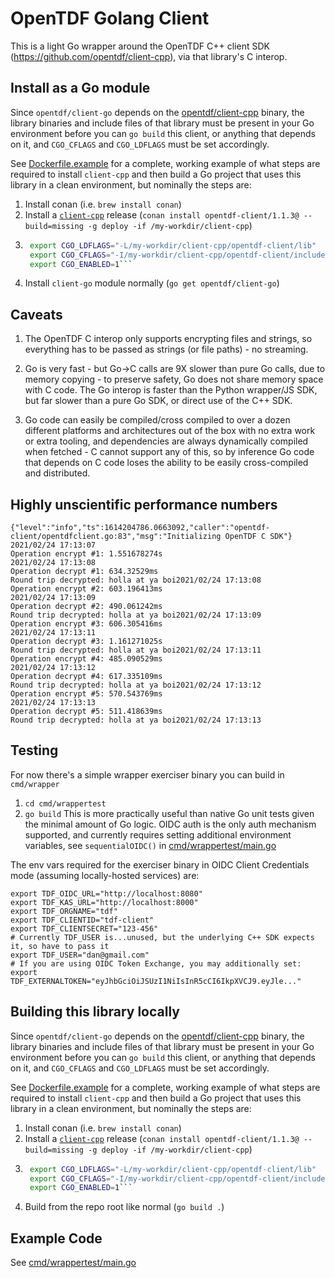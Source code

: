 # OpenTDF Golang Client

This is a light Go wrapper around the OpenTDF C++ client SDK (https://github.com/opentdf/client-cpp), via that library's C interop.

## Install as a Go module

Since `opentdf/client-go` depends on the [opentdf/client-cpp](https://github.com/opentdf/client-cpp) binary, the library binaries and include files of that library
must be present in your Go environment before you can `go build` this client, or anything that depends on it, and `CGO_CFLAGS` and `CGO_LDFLAGS` must be set accordingly.

See [Dockerfile.example](./Dockerfile.example) for a complete, working example of what steps are required to install `client-cpp` and then build a Go project that uses this library in a clean environment,
but nominally the steps are: 
1. Install conan (i.e. `brew install conan`)
1. Install a [`client-cpp`](https://github.com/opentdf/client-cpp) release (`conan install opentdf-client/1.1.3@ --build=missing -g deploy -if /my-workdir/client-cpp`)
1. ```sh
    export CGO_LDFLAGS="-L/my-workdir/client-cpp/opentdf-client/lib"
    export CGO_CFLAGS="-I/my-workdir/client-cpp/opentdf-client/include"
    export CGO_ENABLED=1```
1. Install `client-go` module normally (`go get opentdf/client-go`)

## Caveats

1. The OpenTDF C interop only supports encrypting files and strings, so everything has to be passed as strings (or file paths) - no streaming.

1. Go is very fast - but Go->C calls are 9X slower than pure Go calls, due to memory copying - to preserve safety, Go does not share memory space with C code. The Go interop is faster than the Python wrapper/JS SDK, but far slower than a pure Go SDK, or direct use of the C++ SDK.

1. Go code can easily be compiled/cross compiled to over a dozen different platforms and architectures out of the box with no extra work or extra tooling, and dependencies are always dynamically compiled when fetched - C cannot support any of this, so by inference Go code that depends on C code loses the ability to be easily cross-compiled and distributed.

## Highly unscientific performance numbers

    {"level":"info","ts":1614204786.0663092,"caller":"opentdf-client/opentdfclient.go:83","msg":"Initializing OpenTDF C SDK"}
    2021/02/24 17:13:07
    Operation encrypt #1: 1.551678274s
    2021/02/24 17:13:08
    Operation decrypt #1: 634.32529ms
    Round trip decrypted: holla at ya boi2021/02/24 17:13:08
    Operation encrypt #2: 603.196413ms
    2021/02/24 17:13:09
    Operation decrypt #2: 490.061242ms
    Round trip decrypted: holla at ya boi2021/02/24 17:13:09
    Operation encrypt #3: 606.305416ms
    2021/02/24 17:13:11
    Operation decrypt #3: 1.161271025s
    Round trip decrypted: holla at ya boi2021/02/24 17:13:11
    Operation encrypt #4: 485.090529ms
    2021/02/24 17:13:12
    Operation decrypt #4: 617.335109ms
    Round trip decrypted: holla at ya boi2021/02/24 17:13:12
    Operation encrypt #5: 570.543769ms
    2021/02/24 17:13:13
    Operation decrypt #5: 511.418639ms
    Round trip decrypted: holla at ya boi2021/02/24 17:13:13
  
## Testing

For now there's a simple wrapper exerciser binary you can build in `cmd/wrapper`

1. `cd cmd/wrappertest`
1. `go build`
This is more practically useful than native Go unit tests given the minimal amount of Go logic.
OIDC auth is the only auth mechanism supported, and currently requires setting additional environment variables, see `sequentialOIDC()` in [cmd/wrappertest/main.go](cmd/wrappertest/main.go)

The env vars required for the exerciser binary in OIDC Client Credentials mode (assuming locally-hosted services) are:

```shell
export TDF_OIDC_URL="http://localhost:8080"
export TDF_KAS_URL="http://localhost:8000"
export TDF_ORGNAME="tdf"
export TDF_CLIENTID="tdf-client"
export TDF_CLIENTSECRET="123-456"
# Currently TDF_USER is...unused, but the underlying C++ SDK expects it, so have to pass it
export TDF_USER="dan@gmail.com"
# If you are using OIDC Token Exchange, you may additionally set:
export TDF_EXTERNALTOKEN="eyJhbGciOiJSUzI1NiIsInR5cCI6IkpXVCJ9.eyJle..."
```

## Building this library locally

Since `opentdf/client-go` depends on the [opentdf/client-cpp](https://github.com/opentdf/client-cpp) binary, the library binaries and include files of that library
must be present in your Go environment before you can `go build` this client, or anything that depends on it, and `CGO_CFLAGS` and `CGO_LDFLAGS` must be set accordingly.

See [Dockerfile.example](./Dockerfile.example) for a complete, working example of what steps are required to install `client-cpp` and then build a Go project that uses this library in a clean environment,
but nominally the steps are: 
1. Install conan (i.e. `brew install conan`)
1. Install a [`client-cpp`](https://github.com/opentdf/client-cpp) release (`conan install opentdf-client/1.1.3@ --build=missing -g deploy -if /my-workdir/client-cpp`)
1. ```sh
    export CGO_LDFLAGS="-L/my-workdir/client-cpp/opentdf-client/lib"
    export CGO_CFLAGS="-I/my-workdir/client-cpp/opentdf-client/include"
    export CGO_ENABLED=1```
1. Build from the repo root like normal (`go build .`)

## Example Code

See [cmd/wrappertest/main.go](./cmd/wrappertest/main.go)
